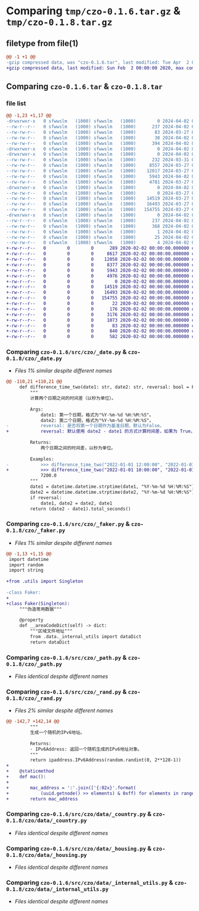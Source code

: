 # Comparing `tmp/czo-0.1.6.tar.gz` & `tmp/czo-0.1.8.tar.gz`

## filetype from file(1)

```diff
@@ -1 +1 @@
-gzip compressed data, was "czo-0.1.6.tar", last modified: Tue Apr  2 05:37:19 2024, max compression
+gzip compressed data, last modified: Sun Feb  2 00:00:00 2020, max compression
```

## Comparing `czo-0.1.6.tar` & `czo-0.1.8.tar`

### file list

```diff
@@ -1,23 +1,17 @@
-drwxrwxr-x   0 sfwwslm   (1000) sfwwslm   (1000)        0 2024-04-02 05:37:19.767175 czo-0.1.6/
--rw-r--r--   0 sfwwslm   (1000) sfwwslm   (1000)      237 2024-04-02 05:37:19.767175 czo-0.1.6/PKG-INFO
--rw-rw-r--   0 sfwwslm   (1000) sfwwslm   (1000)       83 2024-03-27 06:33:55.000000 czo-0.1.6/README.md
--rw-rw-r--   0 sfwwslm   (1000) sfwwslm   (1000)       38 2024-04-02 05:37:19.767175 czo-0.1.6/setup.cfg
--rw-rw-r--   0 sfwwslm   (1000) sfwwslm   (1000)      394 2024-04-02 05:36:47.000000 czo-0.1.6/setup.py
-drwxrwxr-x   0 sfwwslm   (1000) sfwwslm   (1000)        0 2024-04-02 05:37:19.763174 czo-0.1.6/src/
-drwxrwxr-x   0 sfwwslm   (1000) sfwwslm   (1000)        0 2024-04-02 05:37:19.763174 czo-0.1.6/src/czo/
--rw-rw-r--   0 sfwwslm   (1000) sfwwslm   (1000)      232 2024-03-31 07:44:26.000000 czo-0.1.6/src/czo/__init__.py
--rw-rw-r--   0 sfwwslm   (1000) sfwwslm   (1000)     8557 2024-03-27 06:33:55.000000 czo-0.1.6/src/czo/_date.py
--rw-rw-r--   0 sfwwslm   (1000) sfwwslm   (1000)    12017 2024-03-27 06:33:55.000000 czo-0.1.6/src/czo/_faker.py
--rw-rw-r--   0 sfwwslm   (1000) sfwwslm   (1000)     5943 2024-04-02 05:36:58.000000 czo-0.1.6/src/czo/_path.py
--rw-rw-r--   0 sfwwslm   (1000) sfwwslm   (1000)     4781 2024-03-27 06:33:55.000000 czo-0.1.6/src/czo/_rand.py
-drwxrwxr-x   0 sfwwslm   (1000) sfwwslm   (1000)        0 2024-04-02 05:37:19.763174 czo-0.1.6/src/czo/data/
--rw-rw-r--   0 sfwwslm   (1000) sfwwslm   (1000)        0 2024-03-27 06:33:55.000000 czo-0.1.6/src/czo/data/__init__.py
--rw-rw-r--   0 sfwwslm   (1000) sfwwslm   (1000)    14519 2024-03-27 06:33:55.000000 czo-0.1.6/src/czo/data/_country.py
--rw-rw-r--   0 sfwwslm   (1000) sfwwslm   (1000)    16493 2024-03-27 06:33:55.000000 czo-0.1.6/src/czo/data/_housing.py
--rw-rw-r--   0 sfwwslm   (1000) sfwwslm   (1000)   154755 2024-03-27 06:33:55.000000 czo-0.1.6/src/czo/data/_internal_utils.py
-drwxrwxr-x   0 sfwwslm   (1000) sfwwslm   (1000)        0 2024-04-02 05:37:19.767175 czo-0.1.6/src/czo.egg-info/
--rw-r--r--   0 sfwwslm   (1000) sfwwslm   (1000)      237 2024-04-02 05:37:19.000000 czo-0.1.6/src/czo.egg-info/PKG-INFO
--rw-rw-r--   0 sfwwslm   (1000) sfwwslm   (1000)      368 2024-04-02 05:37:19.000000 czo-0.1.6/src/czo.egg-info/SOURCES.txt
--rw-rw-r--   0 sfwwslm   (1000) sfwwslm   (1000)        1 2024-04-02 05:37:19.000000 czo-0.1.6/src/czo.egg-info/dependency_links.txt
--rw-rw-r--   0 sfwwslm   (1000) sfwwslm   (1000)       25 2024-04-02 05:37:19.000000 czo-0.1.6/src/czo.egg-info/requires.txt
--rw-rw-r--   0 sfwwslm   (1000) sfwwslm   (1000)        4 2024-04-02 05:37:19.000000 czo-0.1.6/src/czo.egg-info/top_level.txt
+-rw-r--r--   0        0        0      289 2020-02-02 00:00:00.000000 czo-0.1.8/czo/__init__.py
+-rw-r--r--   0        0        0     8617 2020-02-02 00:00:00.000000 czo-0.1.8/czo/_date.py
+-rw-r--r--   0        0        0    12058 2020-02-02 00:00:00.000000 czo-0.1.8/czo/_faker.py
+-rw-r--r--   0        0        0     8377 2020-02-02 00:00:00.000000 czo-0.1.8/czo/_net.py
+-rw-r--r--   0        0        0     5943 2020-02-02 00:00:00.000000 czo-0.1.8/czo/_path.py
+-rw-r--r--   0        0        0     4976 2020-02-02 00:00:00.000000 czo-0.1.8/czo/_rand.py
+-rw-r--r--   0        0        0        0 2020-02-02 00:00:00.000000 czo-0.1.8/czo/data/__init__.py
+-rw-r--r--   0        0        0    14519 2020-02-02 00:00:00.000000 czo-0.1.8/czo/data/_country.py
+-rw-r--r--   0        0        0    16493 2020-02-02 00:00:00.000000 czo-0.1.8/czo/data/_housing.py
+-rw-r--r--   0        0        0   154755 2020-02-02 00:00:00.000000 czo-0.1.8/czo/data/_internal_utils.py
+-rw-r--r--   0        0        0       22 2020-02-02 00:00:00.000000 czo-0.1.8/czo/utils/__init__.py
+-rw-r--r--   0        0        0      176 2020-02-02 00:00:00.000000 czo-0.1.8/czo/utils/__meta.py
+-rw-r--r--   0        0        0     3176 2020-02-02 00:00:00.000000 czo-0.1.8/.gitignore
+-rw-r--r--   0        0        0     1073 2020-02-02 00:00:00.000000 czo-0.1.8/LICENSE
+-rw-r--r--   0        0        0       83 2020-02-02 00:00:00.000000 czo-0.1.8/README.md
+-rw-r--r--   0        0        0      840 2020-02-02 00:00:00.000000 czo-0.1.8/pyproject.toml
+-rw-r--r--   0        0        0      582 2020-02-02 00:00:00.000000 czo-0.1.8/PKG-INFO
```

### Comparing `czo-0.1.6/src/czo/_date.py` & `czo-0.1.8/czo/_date.py`

 * *Files 1% similar despite different names*

```diff
@@ -110,21 +110,21 @@
     def difference_time_two(date1: str, date2: str, reversal: bool = False) -> float:
         """
         计算两个日期之间的时间差（以秒为单位）。
 
         Args:
             date1: 第一个日期，格式为"%Y-%m-%d %H:%M:%S"。
             date2: 第二个日期，格式为"%Y-%m-%d %H:%M:%S"。
-            reversal: 是否将第一个日期作为基准日期，默认为False。
+            reversal: 默认使用 date2 - date1 的方式计算时间差，如果为 True，则使用 date1 - date2 的方式计算时间差。
 
         Returns:
             两个日期之间的时间差，以秒为单位。
 
         Examples:
-            >>> difference_time_two("2022-01-01 12:00:00", "2022-01-01 10:00:00")
+            >>> difference_time_two("2022-01-01 10:00:00", "2022-01-01 12:00:00")
             7200.0
         """
         date1 = datetime.datetime.strptime(date1, "%Y-%m-%d %H:%M:%S")
         date2 = datetime.datetime.strptime(date2, "%Y-%m-%d %H:%M:%S")
         if reversal:
             date1, date2 = date2, date1
         return (date2 - date1).total_seconds()
```

### Comparing `czo-0.1.6/src/czo/_faker.py` & `czo-0.1.8/czo/_faker.py`

 * *Files 1% similar despite different names*

```diff
@@ -1,13 +1,15 @@
 import datetime
 import random
 import string
 
+from .utils import Singleton
 
-class Faker:
+
+class Faker(Singleton):
     """伪造常用数据"""
 
     @property
     def __areaCodeDict(self) -> dict:
         """区域文件地址"""
         from .data._internal_utils import dataDict
         return dataDict
```

### Comparing `czo-0.1.6/src/czo/_path.py` & `czo-0.1.8/czo/_path.py`

 * *Files identical despite different names*

### Comparing `czo-0.1.6/src/czo/_rand.py` & `czo-0.1.8/czo/_rand.py`

 * *Files 2% similar despite different names*

```diff
@@ -142,7 +142,14 @@
         """
         生成一个随机的IPv6地址。
 
         Returns:
         - IPv6Address: 返回一个随机生成的IPv6地址对象。
         """
         return ipaddress.IPv6Address(random.randint(0, 2**128-1))
+
+    @staticmethod
+    def mac():
+
+        mac_address = ':'.join(['{:02x}'.format(
+            (uuid.getnode() >> elements) & 0xff) for elements in range(0, 2*6, 2)])
+        return mac_address
```

### Comparing `czo-0.1.6/src/czo/data/_country.py` & `czo-0.1.8/czo/data/_country.py`

 * *Files identical despite different names*

### Comparing `czo-0.1.6/src/czo/data/_housing.py` & `czo-0.1.8/czo/data/_housing.py`

 * *Files identical despite different names*

### Comparing `czo-0.1.6/src/czo/data/_internal_utils.py` & `czo-0.1.8/czo/data/_internal_utils.py`

 * *Files identical despite different names*

